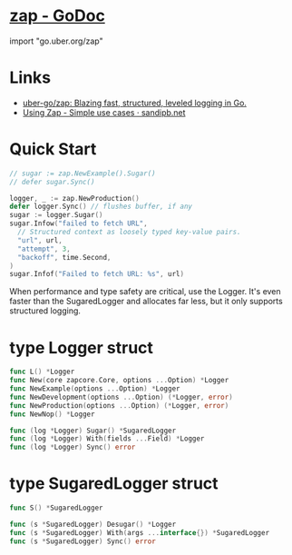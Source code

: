 # [zap - GoDoc](https://godoc.org/go.uber.org/zap)

import "go.uber.org/zap"

# Links

* [uber-go/zap: Blazing fast, structured, leveled logging in Go.](https://github.com/uber-go/zap)
* [Using Zap - Simple use cases · sandipb.net](https://blog.sandipb.net/2018/05/02/using-zap-simple-use-cases/)


# Quick Start

```go
// sugar := zap.NewExample().Sugar()
// defer sugar.Sync()

logger, _ := zap.NewProduction()
defer logger.Sync() // flushes buffer, if any
sugar := logger.Sugar()
sugar.Infow("failed to fetch URL",
  // Structured context as loosely typed key-value pairs.
  "url", url,
  "attempt", 3,
  "backoff", time.Second,
)
sugar.Infof("Failed to fetch URL: %s", url)
```

When performance and type safety are critical, use the Logger. It's even faster than the SugaredLogger and allocates far less, but it only supports structured logging.

# type Logger struct

```go
func L() *Logger
func New(core zapcore.Core, options ...Option) *Logger
func NewExample(options ...Option) *Logger
func NewDevelopment(options ...Option) (*Logger, error)
func NewProduction(options ...Option) (*Logger, error)
func NewNop() *Logger

func (log *Logger) Sugar() *SugaredLogger
func (log *Logger) With(fields ...Field) *Logger
func (log *Logger) Sync() error
```

# type SugaredLogger struct

```go
func S() *SugaredLogger

func (s *SugaredLogger) Desugar() *Logger
func (s *SugaredLogger) With(args ...interface{}) *SugaredLogger
func (s *SugaredLogger) Sync() error
```



